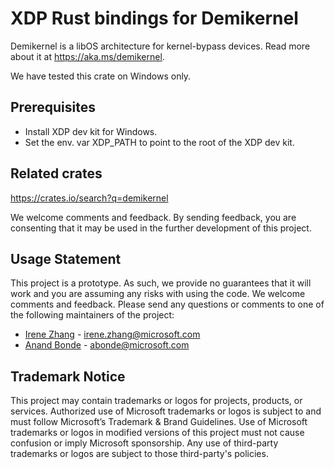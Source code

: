 # XDP Rust bindings for Demikernel

Demikernel is a libOS architecture for kernel-bypass devices. Read more about it
at https://aka.ms/demikernel.

We have tested this crate on Windows only.

## Prerequisites

- Install XDP dev kit for Windows.
- Set the env. var XDP_PATH to point to the root of the XDP dev kit.

## Related crates

https://crates.io/search?q=demikernel

We welcome comments and feedback. By sending feedback, you are consenting that
it may be used in the further development of this project.

## Usage Statement

This project is a prototype. As such, we provide no guarantees that it will
work and you are assuming any risks with using the code. We welcome comments
and feedback. Please send any questions or comments to one of the following
maintainers of the project:

- [Irene Zhang](https://github.com/iyzhang) - [irene.zhang@microsoft.com](mailto:irene.zhang@microsoft.com)
- [Anand Bonde](https://github.com/anandbonde) - [abonde@microsoft.com](mailto:abonde@microsoft.com)

## Trademark Notice

This project may contain trademarks or logos for projects, products, or
services. Authorized use of Microsoft trademarks or logos is subject to and must
follow Microsoft’s Trademark & Brand Guidelines. Use of Microsoft trademarks or
logos in modified versions of this project must not cause confusion or imply
Microsoft sponsorship. Any use of third-party trademarks or logos are subject to
those third-party's policies.
